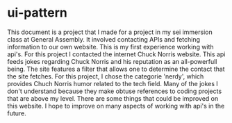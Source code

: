 # ui-pattern

This document is a project that I made for a project in my sei immersion class at General Assembly. It involved contacting APIs and fetching information to our own website. This is my first experience working with api's. For this project I contacted the internet Chuck Norris website. This api feeds jokes regarding Chuck Norris and his reputation as an all-powerfull being. The site features a filter that allows one to determine the contact that the site fetches. For this project, I chose the categorie 'nerdy', which provides Chuch Norris humor related to the tech field. Many of the jokes I don't understand because they make obtuse references to coding projects that are above my level. There are some things that could be improved on this website. I hope to improve on many aspects of working with api's in the future.
